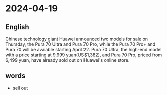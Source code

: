 # 2024-04-19

## English
Chinese technology giant Huawei
announced two models for sale on
Thursday, the Pura 70 Ultra and Pura 70
Pro, while the Pura 70 Pro+ and Pura 70
will be avaiable starting April 22. Pura 70
Ultra, the high-end model with a price
starting at 9,999 yuan(US$1,382), and
Pura 70 Pro, priced from 6,499 yuan, have
already sold out on Huawei's online store.



## words
* sell out
